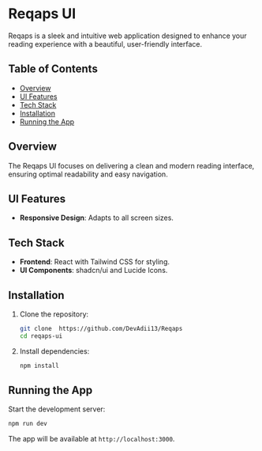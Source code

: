  # Reqaps UI

Reqaps is a sleek and intuitive web application designed to enhance your reading experience with a beautiful, user-friendly interface.

## Table of Contents
- [Overview](#overview)
- [UI Features](#ui-features)
- [Tech Stack](#tech-stack)
- [Installation](#installation)
- [Running the App](#running-the-app)

## Overview
The Reqaps UI focuses on delivering a clean and modern reading interface, ensuring optimal readability and easy navigation.

## UI Features
- **Responsive Design**: Adapts to all screen sizes. 


## Tech Stack
- **Frontend**: React with Tailwind CSS for styling.
- **UI Components**: shadcn/ui and Lucide Icons. 

## Installation
1. Clone the repository:
   ```bash
   git clone  https://github.com/DevAdii13/Reqaps
   cd reqaps-ui
   ```
2. Install dependencies:
   ```bash
   npm install
   ```

## Running the App
Start the development server:
```bash
npm run dev
```
The app will be available at `http://localhost:3000`. 
